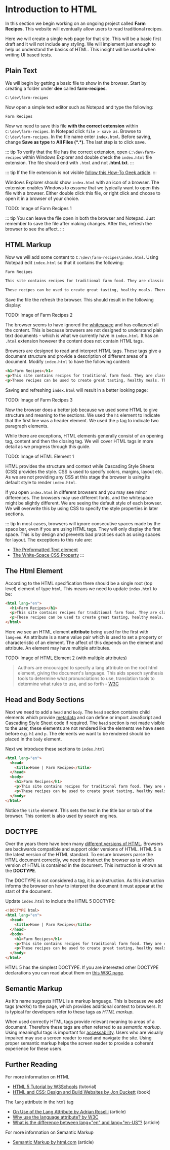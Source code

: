 # Introduction to HTML

In this section we begin working on an ongoing project called __Farm Recipes__. This website will eventually allow users to read traditional recipes.

Here we will create a single web page for that site. This will be a basic first draft and it will not include any styling. We will implement just enough to help us understand the basics of HTML. This insight will be useful when writing UI based tests.

## Plain Text

We will begin by getting a basic file to show in the browser. Start by creating a folder under __dev__ called __farm-recipes__.

```shell
C:\dev\farm-recipes
```

Now open a simple text editor such as Notepad and type the following:

```
Farm Recipes
```

Now we need to save this file __with the correct extension__ within `C:\dev\farm-recipes`. In Notepad click `file > save as`. Browse to `C:\dev\farm-recipes`. In the file name enter `index.html`. Before saving, change __Save as type__ to __All Files (\*.\*)__. The last step is to click save.

::: tip
To verify that the file has the correct extension, open `C:\dev\farm-recipes` within Windows Explorer and double check the `index.html` file extension. The file should end with `.html` and not __.html.txt__.
:::

::: tip
If the file extension is not visible [follow this How-To Geek article](https://www.howtogeek.com/205086/beginner-how-to-make-windows-show-file-extensions/).
:::

Windows Explorer should show `index.html` with an icon of a browser. The extension enables Windows to _assume_ that we typically want to open this file with a browser. Either double click this file, or right click and choose to open it in a browser of your choice.

TODO: Image of Farm Recipes 1

::: tip
You can leave the file open in both the browser and Notepad. Just remember to save the file after making changes. After this, refresh the browser to see the affect.
:::

## HTML Markup

Now we will add some content to `C:\dev\farm-recipes\index.html`. Using Notepad edit `index.html` so that it contains the following:

```html
Farm Recipes

This site contains recipes for traditional farm food. They are classic meals that will fill your stomach without emptying your wallet.

These recipes can be used to create great tasting, healthy meals. There is a selection to choose from. If you enjoy beef, chicken, or vegetable dashes, there is something here for you.
```

Save the file the refresh the browser. This should result in the following display:

TODO: Image of Farm Recipes 2

The browser seems to have ignored the [whitespace](https://en.wikipedia.org/wiki/Whitespace_character) and has collapsed all the content. This is because browsers are not designed to understand plain text documents - which is what we currently have in `index.html`. It has an `.html` extension however the content does not contain HTML tags.

Browsers are designed to read and interpret HTML tags. These tags give a document structure and provide a description of different areas of a document. Modify `index.html` to have the following content:

```html
<h1>Farm Recipes</h1>
<p>This site contains recipes for traditional farm food. They are classic meals that will fill your stomach without emptying your wallet.<p/>
<p>These recipes can be used to create great tasting, healthy meals. There is a selection to choose from. If you enjoy beef, chicken, or vegetable dashes, there is something here for you...</p>
```

Saving and refreshing `index.html` will result in a better looking page:

TODO: Image of Farm Recipes 3

Now the browser does a better job because we used some HTML to give structure and meaning to the sections. We used the `h1` element to indicate that the first line was a header element. We used the `p` tag to indicate two paragraph elements.

While there are exceptions, HTML elements generally consist of an opening tag, content and then the closing tag. We will cover HTML tags in more detail as we progress through this guide.

TODO: Image of HTML Element 1

HTML provides the structure and context while Cascading Style Sheets (CSS) provides the style. CSS is used to specify colors, margins, layout etc. As we are not providing any CSS at this stage the browser is using its default style to render `index.html`.

If you open `index.html` in different browsers and you may see minor differences. The browsers may use different fonts, and the whitespace might be slightly different. We are seeing the default style of each browser. We will overwrite this by using CSS to specify the style properties in later sections.

::: tip
In most cases, browsers will ignore consecutive spaces made by the space bar, even if you are using HTML tags. They will only display the first space. This is by design and prevents bad practices such as using spaces for layout. The exceptions to this rule are:
- [The Preformatted Text element](https://developer.mozilla.org/en-US/docs/Web/HTML/Element/pre)
- [The White-Space CSS Property](https://developer.mozilla.org/en-US/docs/Web/CSS/white-space)
:::

## The Html Element

According to the HTML specification there should be a single root (top level) element of type `html`. This means we need to update `index.html` to be:

```html
<html lang="en">
  <h1>Farm Recipes</h1>
  <p>This site contains recipes for traditional farm food. They are classic meals that will fill your stomach without emptying your wallet.<p/>
  <p>These recipes can be used to create great tasting, healthy meals. There is a selection to choose from. If you enjoy beef, chicken, or vegetable dashes, there is something here for you...</p>
</html>
```

Here we see an HTML element __attribute__ being used for the first with `lang=en`. An attribute is a name value pair which is used to set a property or characteristic of an element. The affect of this depends on the element and attribute. An element may have multiple attributes.

TODO: Image of HTML Element 2 (with multiple attributes)

> Authors are encouraged to specify a lang attribute on the root html element, giving the document's language. This aids speech synthesis tools to determine what pronunciations to use, translation tools to determine what rules to use, and so forth - [W3C](https://www.w3.org/TR/html50/semantics.html#the-html-element)

## Head and Body Sections

Next we need to add a `head` and `body`. The `head` section contains child elements which provide [metadata](https://whatis.techtarget.com/definition/metadata) and can define or import JavaScript and Cascading Style Sheet code if required. The `head` section is not made visible to the user, these elements are not rendered like the elements we have seen before e.g. `h1` and `p`. The elements we want to be rendered should be placed in the `body` element.

Next we introduce these sections to `index.html`

```html
<html lang="en">
  <head>
    <title>Home | Farm Recipes</title>
  </head>
  <body>
    <h1>Farm Recipes</h1>
    <p>This site contains recipes for traditional farm food. They are classic meals that will fill your stomach without emptying your wallet.<p/>
    <p>These recipes can be used to create great tasting, healthy meals. There is a selection to choose from. If you enjoy beef, chicken, or vegetable dashes, there is something here for you...</p>
  </body>
</html>
```

Notice the `title` element. This sets the text in the title bar or tab of the browser. This content is also used by search engines.

## DOCTYPE

Over the years there have been many [different versions of HTML](https://www.yourhtmlsource.com/starthere/historyofhtml.html). Browsers are backwards compatible and support older versions of HTML. HTML 5 is the latest version of the HTML standard. To ensure browsers parse the HTML document correctly, we need to instruct the browser as to which version of HTML is contained in the document. This instruction is known as the __DOCTYPE__.

The DOCTYPE is not considered a tag, it is an instruction. As this instruction informs the browser on how to interpret the document it must appear at the start of the document.

Update `index.html` to include the HTML 5 DOCTYPE:

```html
<!DOCTYPE html>
<html lang="en">
  <head>
    <title>Home | Farm Recipes</title>
  </head>
  <body>
    <h1>Farm Recipes</h1>
    <p>This site contains recipes for traditional farm food. They are classic meals that will fill your stomach without emptying your wallet.<p/>
    <p>These recipes can be used to create great tasting, healthy meals. There is a selection to choose from. If you enjoy beef, chicken, or vegetable dashes, there is something here for you...</p>
  </body>
</html>
```

HTML 5 has the simplest DOCTYPE. If you are interested other DOCTYPE declarations you can read about them on [this W3C page](https://www.w3.org/QA/2002/04/valid-dtd-list.html).

## Semantic Markup

As it's name suggests HTML is a markup language. This is because we add tags (_marks_) to the page, which provides additional context to browsers. It is typical for developers refer to these tags as _HTML markup_.

When used correctly HTML tags provide relevant meaning to areas of a document. Therefore these tags are often referred to as _semantic markup_. Using meaningful tags is important for [accessability](https://developer.mozilla.org/en-US/docs/Learn/Tools_and_testing/Cross_browser_testing/Accessibility#What_is_accessibility). Users who are visually impaired may use a screen reader to read and navigate the site. Using proper semantic markup helps the screen reader to provide a coherent experience for these users.

## Further Reading

For more information on HTML
- [HTML 5 Tutorial by W3Schools](https://www.w3schools.com/html/) (tutorial)
- [HTML and CSS: Design and Build Websites by Jon Duckett](https://www.wiley.com/en-us/HTML+and+CSS%3A+Design+and+Build+Websites-p-9781118008188) (book)

The `lang` attribute in the `html` tag
- [On Use of the Lang Attribute by Adrian Roselli](http://blog.adrianroselli.com/2015/01/on-use-of-lang-attribute.html) (article)
- [Why use the language attribute? by W3C](https://www.w3.org/International/questions/qa-lang-why)
- [What is the difference between lang="en" and lang="en-US"?](https://stackoverflow.com/a/11319263/259477) (article)

For more information on Semantic Markup
- [Semantic Markup by html.com](https://html.com/semantic-markup/) (article)
